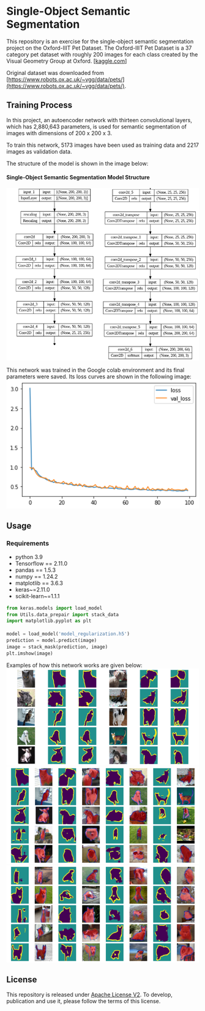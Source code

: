 # Single-Object Semantic Segmentation

This repository is an exercise for the single-object semantic segmentation project on the Oxford-IIIT Pet Dataset.
The Oxford-IIIT Pet Dataset is a 37 category pet dataset with roughly 200 images for each class created by the Visual 
Geometry Group at Oxford. [[kaggle.com](https://www.robots.ox.ac.uk/~vgg/data/pets/)]

Original dataset was downloaded from [https://www.robots.ox.ac.uk/~vgg/data/pets/](https://www.robots.ox.ac.uk/~vgg/data/pets/).

## Training Process
In this project, an autoencoder network with thirteen convolutional layers, which has 2,880,643 parameters, is used for 
semantic segmentation of images with dimensions of 200 x 200 x 3.

To train this network, 5173 images have been used as training data and 2217 images as validation data.

The structure of the model is shown in the image below:
#### Single-Object Semantic Segmentation Model Structure
<img src="./images/model.png"/>

This network was trained in the Google colab environment and its final parameters were saved.
Its loss curves are shown in the following image:
<img src="./images/loss.png" width="650">

## Usage
### Requirements
- python 3.9
- Tensorflow == 2.11.0
- pandas == 1.5.3
- numpy == 1.24.2
- matplotlib == 3.6.3
- keras~=2.11.0
- scikit-learn~=1.1.1

```python
from keras.models import load_model
from Utils.data_prepair import stack_data
import matplotlib.pyplot as plt

model = load_model('model_regularization.h5')
prediction = model.predict(image)
image = stack_mask(prediction, image)
plt.imshow(image)
```

Examples of how this network works are given below:
<img src="./images/predictions.png">
<img src="./images/predictions_mask.png">
<img src="./images/predictions_mask2.png">

## License
This repository is released under [Apache License V2](http://www.apache.org/licenses/LICENSE-2.0). To develop,
publication and use it, please follow the terms of this license.
